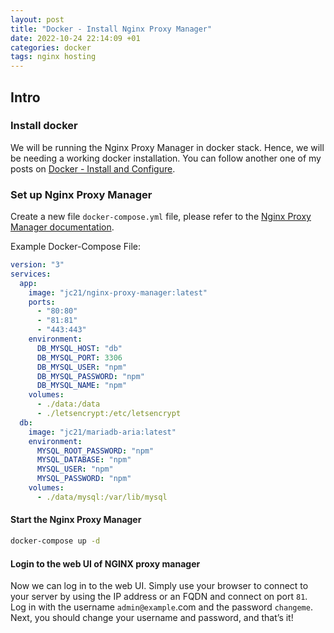 ```yaml
---
layout: post
title: "Docker - Install Nginx Proxy Manager"
date: 2022-10-24 22:14:09 +01
categories: docker
tags: nginx hosting
---
```


## Intro

### Install docker

We will be running the Nginx Proxy Manager in docker stack. Hence, we will be needing a working docker installation. You can follow another one of my posts on [Docker - Install and Configure](https://harryvasanth.github.io/posts/docker-install-configure/).

### Set up Nginx Proxy Manager

Create a new file `docker-compose.yml` file, please refer to the [Nginx Proxy Manager documentation](https://nginxproxymanager.com/guide/).

Example Docker-Compose File:

```yml
version: "3"
services:
  app:
    image: "jc21/nginx-proxy-manager:latest"
    ports:
      - "80:80"
      - "81:81"
      - "443:443"
    environment:
      DB_MYSQL_HOST: "db"
      DB_MYSQL_PORT: 3306
      DB_MYSQL_USER: "npm"
      DB_MYSQL_PASSWORD: "npm"
      DB_MYSQL_NAME: "npm"
    volumes:
      - ./data:/data
      - ./letsencrypt:/etc/letsencrypt
  db:
    image: "jc21/mariadb-aria:latest"
    environment:
      MYSQL_ROOT_PASSWORD: "npm"
      MYSQL_DATABASE: "npm"
      MYSQL_USER: "npm"
      MYSQL_PASSWORD: "npm"
    volumes:
      - ./data/mysql:/var/lib/mysql
```

#### Start the Nginx Proxy Manager

```bash
docker-compose up -d
```

#### Login to the web UI of NGINX proxy manager

Now we can log in to the web UI. Simply use your browser to connect to your server by using the IP address or an FQDN and connect on port `81`. Log in with the username `admin@example`.com and the password `changeme`. Next, you should change your username and password, and that’s it!
